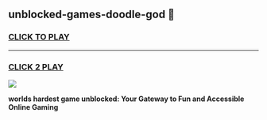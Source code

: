 
## unblocked-games-doodle-god 👋
<h3>
<a href="https://premium.freeplayer.one?title=unblocked-games-doodle-god&ref=14F">CLICK TO PLAY</a></h3>
<hr>

<h3>
<a href="https://premium.freeplayer.one?title=unblocked-games-doodle-god&ref=14F">CLICK 2 PLAY</a>
  
</h3>

<a href="https://premium.freeplayer.one?title=unblocked-games-doodle-god&ref=12F/"><img src="https://clearcache.store/games.png"></a>


**worlds hardest game unblocked: Your Gateway to Fun and Accessible Online Gaming**

